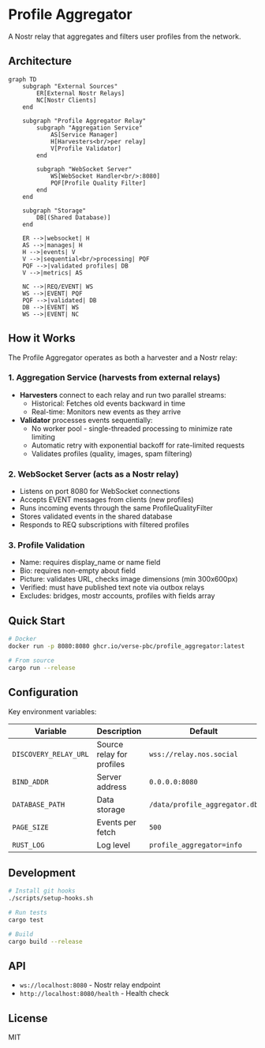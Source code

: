 # Profile Aggregator

A Nostr relay that aggregates and filters user profiles from the network.

## Architecture

```mermaid
graph TD
    subgraph "External Sources"
        ER[External Nostr Relays]
        NC[Nostr Clients]
    end
    
    subgraph "Profile Aggregator Relay"
        subgraph "Aggregation Service"
            AS[Service Manager]
            H[Harvesters<br/>per relay]
            V[Profile Validator]
        end
        
        subgraph "WebSocket Server"
            WS[WebSocket Handler<br/>:8080]
            PQF[Profile Quality Filter]
        end
    end
    
    subgraph "Storage"
        DB[(Shared Database)]
    end
    
    ER -->|websocket| H
    AS -->|manages| H
    H -->|events| V
    V -->|sequential<br/>processing| PQF
    PQF -->|validated profiles| DB
    V -->|metrics| AS
    
    NC -->|REQ/EVENT| WS
    WS -->|EVENT| PQF
    PQF -->|validated| DB
    DB -->|EVENT| WS
    WS -->|EVENT| NC
```

## How it Works

The Profile Aggregator operates as both a harvester and a Nostr relay:

### 1. **Aggregation Service** (harvests from external relays)
- **Harvesters** connect to each relay and run two parallel streams:
  - Historical: Fetches old events backward in time
  - Real-time: Monitors new events as they arrive
- **Validator** processes events sequentially:
  - No worker pool - single-threaded processing to minimize rate limiting
  - Automatic retry with exponential backoff for rate-limited requests
  - Validates profiles (quality, images, spam filtering)

### 2. **WebSocket Server** (acts as a Nostr relay)
- Listens on port 8080 for WebSocket connections
- Accepts EVENT messages from clients (new profiles)
- Runs incoming events through the same ProfileQualityFilter
- Stores validated events in the shared database
- Responds to REQ subscriptions with filtered profiles

### 3. **Profile Validation**
- Name: requires display_name or name field
- Bio: requires non-empty about field
- Picture: validates URL, checks image dimensions (min 300x600px)
- Verified: must have published text note via outbox relays
- Excludes: bridges, mostr accounts, profiles with fields array

## Quick Start

```bash
# Docker
docker run -p 8080:8080 ghcr.io/verse-pbc/profile_aggregator:latest

# From source
cargo run --release
```

## Configuration

Key environment variables:

| Variable | Description | Default |
|----------|-------------|---------|
| `DISCOVERY_RELAY_URL` | Source relay for profiles | `wss://relay.nos.social` |
| `BIND_ADDR` | Server address | `0.0.0.0:8080` |
| `DATABASE_PATH` | Data storage | `/data/profile_aggregator.db` |
| `PAGE_SIZE` | Events per fetch | `500` |
| `RUST_LOG` | Log level | `profile_aggregator=info` |

## Development

```bash
# Install git hooks
./scripts/setup-hooks.sh

# Run tests
cargo test

# Build
cargo build --release
```

## API

- `ws://localhost:8080` - Nostr relay endpoint
- `http://localhost:8080/health` - Health check

## License

MIT